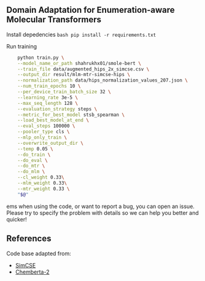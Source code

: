## Domain Adaptation for Enumeration-aware Molecular Transformers 

Install depedencies
`bash
pip install -r requirements.txt
`

Run training<br/>
```bash
    python train.py \
    --model_name_or_path shahrukhx01/smole-bert \
    --train_file data/augmented_hips_2x_simcse.csv \
    --output_dir result/mlm-mtr-simcse-hips \
    --normalization_path data/hips_normalization_values_207.json \
    --num_train_epochs 10 \
    --per_device_train_batch_size 32 \
    --learning_rate 3e-5 \
    --max_seq_length 128 \
    --evaluation_strategy steps \
    --metric_for_best_model stsb_spearman \
    --load_best_model_at_end \
    --eval_steps 100000 \
    --pooler_type cls \
    --mlp_only_train \
    --overwrite_output_dir \
    --temp 0.05 \
    --do_train \
    --do_eval \
    --do_mtr \
    --do_mlm \
    --cl_weight 0.33\
    --mlm_weight 0.33\
    --mtr_weight 0.33 \
    "$@"
```


ems when using the code, or want to report a bug, you can open an issue. Please try to specify the problem with details so we can help you better and quicker!

## References
Code base adapted from:
* [SimCSE](https://github.com/princeton-nlp/SimCSE)
* [Chemberta-2](https://github.com/seyonechithrananda/bert-loves-chemistry)
